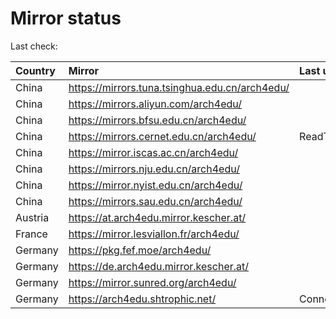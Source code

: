 <script src="./time.js"></script>
# Mirror status
Last check: <script type="text/javascript">localize(1752820749.589384);</script>

|Country|Mirror|Last update|
|:------|:-----|:----------|
|China|https://mirrors.tuna.tsinghua.edu.cn/arch4edu/|<script type="text/javascript">localize(1752778183);</script>|
|China|https://mirrors.aliyun.com/arch4edu/|<script type="text/javascript">localize(1752778183);</script>|
|China|https://mirrors.bfsu.edu.cn/arch4edu/|<script type="text/javascript">localize(1752778183);</script>|
|China|https://mirrors.cernet.edu.cn/arch4edu/|ReadTimeout|
|China|https://mirror.iscas.ac.cn/arch4edu/|<script type="text/javascript">localize(1752778183);</script>|
|China|https://mirrors.nju.edu.cn/arch4edu/|<script type="text/javascript">localize(1752735372);</script>|
|China|https://mirror.nyist.edu.cn/arch4edu/|<script type="text/javascript">localize(1752778183);</script>|
|China|https://mirrors.sau.edu.cn/arch4edu/|<script type="text/javascript">localize(1752259981);</script>|
|Austria|https://at.arch4edu.mirror.kescher.at/|<script type="text/javascript">localize(1752778183);</script>|
|France|https://mirror.lesviallon.fr/arch4edu/|<script type="text/javascript">localize(1752778183);</script>|
|Germany|https://pkg.fef.moe/arch4edu/|<script type="text/javascript">localize(1752778183);</script>|
|Germany|https://de.arch4edu.mirror.kescher.at/|<script type="text/javascript">localize(1752778183);</script>|
|Germany|https://mirror.sunred.org/arch4edu/|<script type="text/javascript">localize(1752778183);</script>|
|Germany|https://arch4edu.shtrophic.net/|ConnectionError|

<script src="./tablefilter/tablefilter.js"></script>
<script src="./table.js"></script>